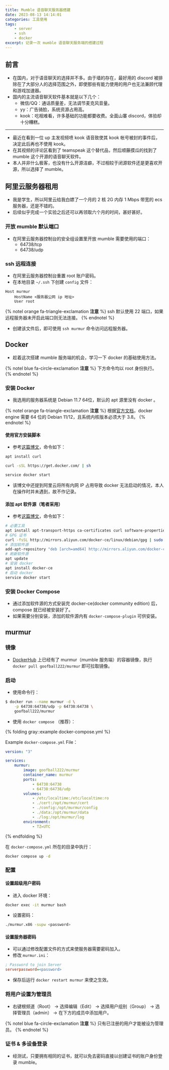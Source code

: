 ```yaml
---
title: Mumble 语音聊天服务器搭建
date: 2023-08-13 14:14:01
categories: 工具使用
tags:
    - server
    - ssh
    - docker
excerpt: 记录一次 mumble 语音聊天服务端的搭建过程
---
```


## 前言

-   在国内，对于语音聊天的选择并不多。由于墙的存在，最好用的 discord 被排除在了大部分人的选择范围之外，即使那些有能力使用的用户也无法兼顾代理和游戏加速器。
-   国内的主流语音聊天软件基本就是以下几个：
    -   微信/QQ：通话质量差，无法调节麦克风音量。
    -   yy：广告骑脸，系统资源占用高。
    -   kook：吃相难看，许多基础的功能都要收费。全面山寨 discord，体验却十分糟糕。

---

-   最近在看到一位 up 主发视频喷 kook 语音致使其 kook 帐号被封的事件后，决定此后再也不使用 kook。
-   在其视频的评论区看到了 teamspeak 这个替代品，然后顺藤摸瓜的找到了 mumble 这个开源的语音聊天软件。
-   本人并非什么极客，也没有什么开源洁癖，不过相较于闭源软件还是更喜欢开源，所以选择了 mumble。

## 阿里云服务器租用

-   我是学生，所以阿里云给我白嫖了一个月的 2 核 2G 内存 1 Mbps 带宽的 ecs 服务器，还是不错的。
-   后续似乎完成一个实验之后还可以再领取六个月的时间，甚好甚好。

### 开放 mumble 默认端口

-   在阿里云服务器控制台的安全组设置里开放 mumble 需要使用的端口：
    -   64738/tcp
    -   64738/udp

### ssh 远程连接

-   在阿里云服务器控制台重置 root 账户密码。
-   在本地目录 `~/.ssh` 下创建 `config` 文件：

```plaintext
Host murmur
    HostName <服务器公网 ip 地址>
    User root
```

{% notel orange fa-triangle-exclamation **注意** %}
ssh 默认使用 22 端口，如果远程服务器未开启此端口则无法连接。
{% endnotel %}

-   创建该文件后，即可使用 `ssh murmur` 命令访问远程服务器。

## Docker

-   趁着这次搭建 mumble 服务端的机会，学习一下 docker 的基础使用方法。

{% notel blue fa-circle-exclamation **注意** %}
下方命令均以 root 身份执行。
{% endnotel %}

### 安装 Docker

-   我选用的服务器系统是 Debian 11.7 64位，默认的 apt 源里没有 docker 。

{% notel orange fa-triangle-exclamation **注意** %}
根据[官方文档](https://docs.docker.com/engine/install/debian/)，docker engine 需要 64 位的 Debian 11/12，且系统内核版本必须大于 3.8。
{% endnotel %}

#### 使用官方安装脚本

-   参考[这篇博文](https://www.cnblogs.com/MicroTeam/p/see-docker-run-in-debian-with-aliyun-ecs.html)，命令如下：

```bash
apt install curl

curl -sSL https://get.docker.com/ | sh

service docker start
```

-   该博文中还提到阿里云将所有内网 IP 占用导致 docker 无法启动的情况，本人在操作时并未遇到，故不作记录。

#### 添加 apt 软件源（笔者采用）

-   参考[这篇博文](https://blog.csdn.net/qq_29753285/article/details/95094788)，命令如下：

```bash
# 必要工具
apt install apt-transport-https ca-certificates curl software-properties-common
# GPG 证书
curl -fsSL http://mirrors.aliyun.com/docker-ce/linux/debian/gpg | sudo apt-key add -
# 添加软件源
add-apt-repository "deb [arch=amd64] http://mirrors.aliyun.com/docker-ce/linux/debian $(lsb_release -cs) stable"
# 刷新软件源
apt update
# 安装 docker
apt install docker-ce
# 启动 docker
service docker start
```

### 安装 Docker Compose

-   通过添加软件源的方式安装完 docker-ce(docker community edition) 后，compose 就已经被安装好了。
-   如果需要分别安装，添加的软件源内有 `docker-compose-plugin` 可供安装。

## murmur

### 镜像

-   [DockerHub](https://hub.docker.com/r/goofball222/murmur/#!) 上已经有了 murmur（mumble 服务端）的容器镜像，执行 `docker pull goofball222/murmur` 即可拉取镜像。

### 启动

-   使用命令行：

```bash
$ docker run --name murmur -d \
    -p 64738:64738/udp -p 64738:64738 \
    goofball222/murmur
```

-   使用 `docker compose` （推荐）：

{% folding gray::example docker-compose.yml %}

Example `docker-compose.yml` File：

```yml
version: "3"

services:
    murmur:
        image: goofball222/murmur
        container_name: murmur
        ports:
            - 64738:64738
            - 64738:64738/udp
        volumes:
            - /etc/localtime:/etc/localtime:ro
            - ./cert:/opt/murmur/cert
            - ./config:/opt/murmur/config
            - ./data:/opt/murmur/data
            - ./log:/opt/murmur/log
        environment:
            - TZ=UTC
```

{% endfolding %}

在 `docker-compose.yml` 所在的目录中执行：

```bash
docker compose up -d
```

### 配置

#### 设置超级用户密码

-   进入 docker 环境：

```bash
docker exec -it murmur bash
```

-   设置密码：

```bash
./murmur.x86 -supw <password>
```

#### 设置服务器密码

-   可以通过修改配置文件的方式来使服务器需要密码加入。
-   修改 `murmur.ini`：

```ini
; Password to join Server
serverpassword=<password>
```

-   保存后运行 `docker restart murmur` 来使之生效。

### 将用户设置为管理员

-   右键根频道（Root） -> 选择编辑（Edit） -> 选择用户组别（Group） -> 选择管理员（admin） -> 在下方的成员中添加用户。

{% notel blue fa-circle-exclamation **注意** %}
只有已注册的用户才能被设为管理员。
{% endnotel %}

### 证书 & 多设备登录

-   经测试，只要拥有相同的证书，就可以免去密码直接以创建证书的账户身份登录 mumble。
